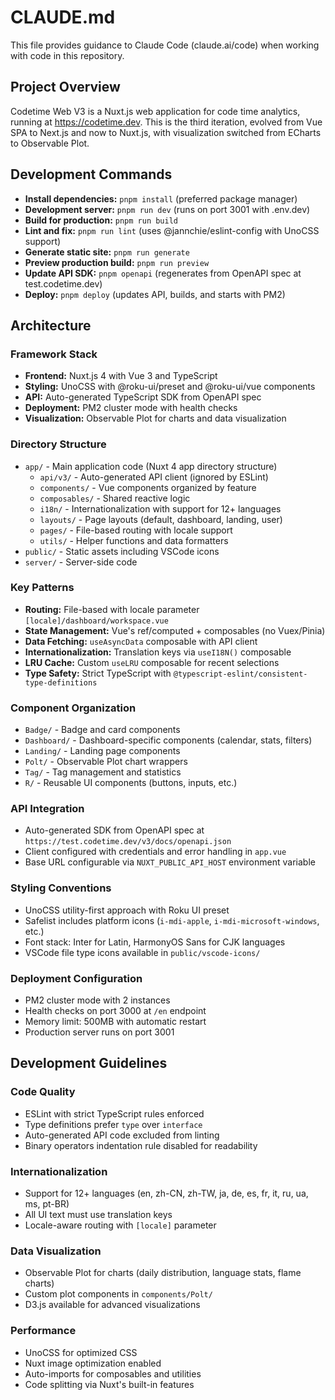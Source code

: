 # CLAUDE.md

This file provides guidance to Claude Code (claude.ai/code) when working with code in this repository.

## Project Overview

Codetime Web V3 is a Nuxt.js web application for code time analytics, running at <https://codetime.dev>. This is the third iteration, evolved from Vue SPA to Next.js and now to Nuxt.js, with visualization switched from ECharts to Observable Plot.

## Development Commands

- **Install dependencies:** `pnpm install` (preferred package manager)
- **Development server:** `pnpm run dev` (runs on port 3001 with .env.dev)
- **Build for production:** `pnpm run build`
- **Lint and fix:** `pnpm run lint` (uses @jannchie/eslint-config with UnoCSS support)
- **Generate static site:** `pnpm run generate`
- **Preview production build:** `pnpm run preview`
- **Update API SDK:** `pnpm openapi` (regenerates from OpenAPI spec at test.codetime.dev)
- **Deploy:** `pnpm deploy` (updates API, builds, and starts with PM2)

## Architecture

### Framework Stack

- **Frontend:** Nuxt.js 4 with Vue 3 and TypeScript
- **Styling:** UnoCSS with @roku-ui/preset and @roku-ui/vue components
- **API:** Auto-generated TypeScript SDK from OpenAPI spec
- **Deployment:** PM2 cluster mode with health checks
- **Visualization:** Observable Plot for charts and data visualization

### Directory Structure

- `app/` - Main application code (Nuxt 4 app directory structure)
  - `api/v3/` - Auto-generated API client (ignored by ESLint)
  - `components/` - Vue components organized by feature
  - `composables/` - Shared reactive logic
  - `i18n/` - Internationalization with support for 12+ languages
  - `layouts/` - Page layouts (default, dashboard, landing, user)
  - `pages/` - File-based routing with locale support
  - `utils/` - Helper functions and data formatters
- `public/` - Static assets including VSCode icons
- `server/` - Server-side code

### Key Patterns

- **Routing:** File-based with locale parameter `[locale]/dashboard/workspace.vue`
- **State Management:** Vue's ref/computed + composables (no Vuex/Pinia)
- **Data Fetching:** `useAsyncData` composable with API client
- **Internationalization:** Translation keys via `useI18N()` composable
- **LRU Cache:** Custom `useLRU` composable for recent selections
- **Type Safety:** Strict TypeScript with `@typescript-eslint/consistent-type-definitions`

### Component Organization

- `Badge/` - Badge and card components
- `Dashboard/` - Dashboard-specific components (calendar, stats, filters)
- `Landing/` - Landing page components
- `Polt/` - Observable Plot chart wrappers
- `Tag/` - Tag management and statistics
- `R/` - Reusable UI components (buttons, inputs, etc.)

### API Integration

- Auto-generated SDK from OpenAPI spec at `https://test.codetime.dev/v3/docs/openapi.json`
- Client configured with credentials and error handling in `app.vue`
- Base URL configurable via `NUXT_PUBLIC_API_HOST` environment variable

### Styling Conventions

- UnoCSS utility-first approach with Roku UI preset
- Safelist includes platform icons (`i-mdi-apple`, `i-mdi-microsoft-windows`, etc.)
- Font stack: Inter for Latin, HarmonyOS Sans for CJK languages
- VSCode file type icons available in `public/vscode-icons/`

### Deployment Configuration

- PM2 cluster mode with 2 instances
- Health checks on port 3000 at `/en` endpoint
- Memory limit: 500MB with automatic restart
- Production server runs on port 3001

## Development Guidelines

### Code Quality

- ESLint with strict TypeScript rules enforced
- Type definitions prefer `type` over `interface`
- Auto-generated API code excluded from linting
- Binary operators indentation rule disabled for readability

### Internationalization

- Support for 12+ languages (en, zh-CN, zh-TW, ja, de, es, fr, it, ru, ua, ms, pt-BR)
- All UI text must use translation keys
- Locale-aware routing with `[locale]` parameter

### Data Visualization

- Observable Plot for charts (daily distribution, language stats, flame charts)
- Custom plot components in `components/Polt/`
- D3.js available for advanced visualizations

### Performance

- UnoCSS for optimized CSS
- Nuxt image optimization enabled
- Auto-imports for composables and utilities
- Code splitting via Nuxt's built-in features
